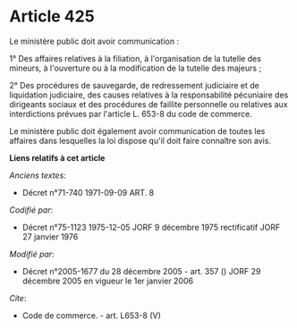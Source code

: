 # Article 425

Le ministère public doit avoir communication :

1° Des affaires relatives à la filiation, à l'organisation de la tutelle des mineurs, à l'ouverture ou à la modification de
la tutelle des majeurs ;

2° Des procédures de sauvegarde, de redressement judiciaire et de liquidation judiciaire, des causes relatives à la
responsabilité pécuniaire des dirigeants sociaux et des procédures de faillite personnelle ou relatives aux interdictions
prévues par l'article L. 653-8 du code de commerce.

Le ministère public doit également avoir communication de toutes les affaires dans lesquelles la loi dispose qu'il doit faire
connaître son avis.

**Liens relatifs à cet article**

_Anciens textes_:

  - Décret n°71-740 1971-09-09 ART. 8

_Codifié par_:

  - Décret n°75-1123 1975-12-05 JORF 9 décembre 1975 rectificatif JORF 27 janvier 1976

_Modifié par_:

  - Décret n°2005-1677 du 28 décembre 2005 - art. 357 () JORF 29 décembre 2005 en vigueur le 1er janvier 2006

_Cite_:

  - Code de commerce. - art. L653-8 (V)

